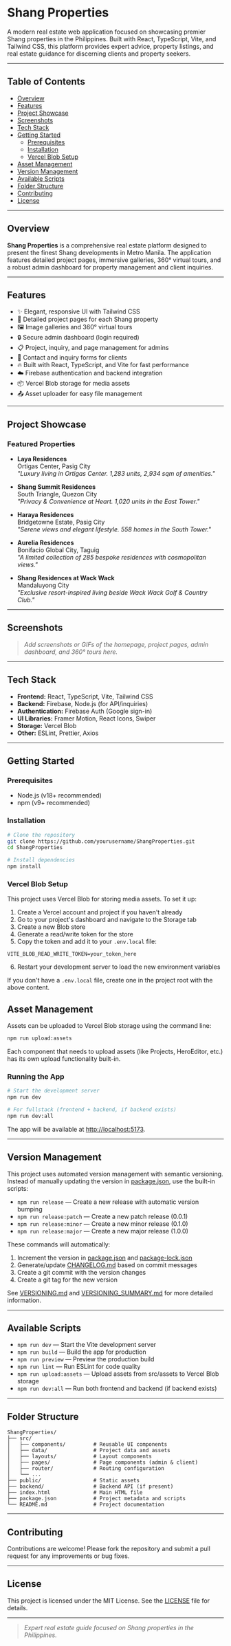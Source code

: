 # Shang Properties

A modern real estate web application focused on showcasing premier Shang properties in the Philippines. Built with React, TypeScript, Vite, and Tailwind CSS, this platform provides expert advice, property listings, and real estate guidance for discerning clients and property seekers.

---

## Table of Contents
- [Overview](#overview)
- [Features](#features)
- [Project Showcase](#project-showcase)
- [Screenshots](#screenshots)
- [Tech Stack](#tech-stack)
- [Getting Started](#getting-started)
  - [Prerequisites](#prerequisites)
  - [Installation](#installation)
  - [Vercel Blob Setup](#vercel-blob-setup)
- [Asset Management](#asset-management)
- [Version Management](#version-management)
- [Available Scripts](#available-scripts)
- [Folder Structure](#folder-structure)
- [Contributing](#contributing)
- [License](#license)

---

## Overview

**Shang Properties** is a comprehensive real estate platform designed to present the finest Shang developments in Metro Manila. The application features detailed project pages, immersive galleries, 360° virtual tours, and a robust admin dashboard for property management and client inquiries.

---

## Features
- ✨ Elegant, responsive UI with Tailwind CSS
- 🏢 Detailed project pages for each Shang property
- 🖼️ Image galleries and 360° virtual tours
- 🔒 Secure admin dashboard (login required)
- 📋 Project, inquiry, and page management for admins
- 📧 Contact and inquiry forms for clients
- 🔥 Built with React, TypeScript, and Vite for fast performance
- ☁️ Firebase authentication and backend integration
- 📦 Vercel Blob storage for media assets
- 📤 Asset uploader for easy file management

---

## Project Showcase

### Featured Properties

- **Laya Residences**  
  Ortigas Center, Pasig City  
  _"Luxury living in Ortigas Center. 1,283 units, 2,934 sqm of amenities."_

- **Shang Summit Residences**  
  South Triangle, Quezon City  
  _"Privacy & Convenience at Heart. 1,020 units in the East Tower."_

- **Haraya Residences**  
  Bridgetowne Estate, Pasig City  
  _"Serene views and elegant lifestyle. 558 homes in the South Tower."_

- **Aurelia Residences**  
  Bonifacio Global City, Taguig  
  _"A limited collection of 285 bespoke residences with cosmopolitan views."_

- **Shang Residences at Wack Wack**  
  Mandaluyong City  
  _"Exclusive resort-inspired living beside Wack Wack Golf & Country Club."_

---

## Screenshots

> _Add screenshots or GIFs of the homepage, project pages, admin dashboard, and 360° tours here._

---

## Tech Stack

- **Frontend:** React, TypeScript, Vite, Tailwind CSS
- **Backend:** Firebase, Node.js (for API/inquiries)
- **Authentication:** Firebase Auth (Google sign-in)
- **UI Libraries:** Framer Motion, React Icons, Swiper
- **Storage:** Vercel Blob
- **Other:** ESLint, Prettier, Axios

---

## Getting Started

### Prerequisites
- Node.js (v18+ recommended)
- npm (v9+ recommended)

### Installation

```bash
# Clone the repository
git clone https://github.com/yourusername/ShangProperties.git
cd ShangProperties

# Install dependencies
npm install
```

### Vercel Blob Setup

This project uses Vercel Blob for storing media assets. To set it up:

1. Create a Vercel account and project if you haven't already
2. Go to your project's dashboard and navigate to the Storage tab
3. Create a new Blob store
4. Generate a read/write token for the store
5. Copy the token and add it to your `.env.local` file:

```env
VITE_BLOB_READ_WRITE_TOKEN=your_token_here
```

6. Restart your development server to load the new environment variables

If you don't have a `.env.local` file, create one in the project root with the above content.

## Asset Management

Assets can be uploaded to Vercel Blob storage using the command line:

```bash
npm run upload:assets
```

Each component that needs to upload assets (like Projects, HeroEditor, etc.) has its own upload functionality built-in.

### Running the App

```bash
# Start the development server
npm run dev

# For fullstack (frontend + backend, if backend exists)
npm run dev:all
```

The app will be available at [http://localhost:5173](http://localhost:5173).

---

## Version Management

This project uses automated version management with semantic versioning. Instead of manually updating the version in [package.json](file:///C:/Users/user/OneDrive/Documents/GitHub/Repositories/ShangProperties/package.json), use the built-in scripts:

- `npm run release` — Create a new release with automatic version bumping
- `npm run release:patch` — Create a new patch release (0.0.1)
- `npm run release:minor` — Create a new minor release (0.1.0)
- `npm run release:major` — Create a new major release (1.0.0)

These commands will automatically:
1. Increment the version in [package.json](file:///C:/Users/user/OneDrive/Documents/GitHub/Repositories/ShangProperties/package.json) and [package-lock.json](file:///C:/Users/user/OneDrive/Documents/GitHub/Repositories/ShangProperties/package-lock.json)
2. Generate/update [CHANGELOG.md](file:///C:/Users/user/OneDrive/Documents/GitHub/Repositories/ShangProperties/CHANGELOG.md) based on commit messages
3. Create a git commit with the version changes
4. Create a git tag for the new version

See [VERSIONING.md](VERSIONING.md) and [VERSIONING_SUMMARY.md](VERSIONING_SUMMARY.md) for more detailed information.

---

## Available Scripts

- `npm run dev` — Start the Vite development server
- `npm run build` — Build the app for production
- `npm run preview` — Preview the production build
- `npm run lint` — Run ESLint for code quality
- `npm run upload:assets` — Upload assets from src/assets to Vercel Blob storage
- `npm run dev:all` — Run both frontend and backend (if backend exists)

---

## Folder Structure

```
ShangProperties/
├── src/
│   ├── components/         # Reusable UI components
│   ├── data/               # Project data and assets
│   ├── layouts/            # Layout components
│   ├── pages/              # Page components (admin & client)
│   ├── router/             # Routing configuration
│   └── ...
├── public/                 # Static assets
├── backend/                # Backend API (if present)
├── index.html              # Main HTML file
├── package.json            # Project metadata and scripts
└── README.md               # Project documentation
```

---

## Contributing

Contributions are welcome! Please fork the repository and submit a pull request for any improvements or bug fixes.

---

## License

This project is licensed under the MIT License. See the [LICENSE](LICENSE) file for details.

---

> _Expert real estate guide focused on Shang properties in the Philippines._